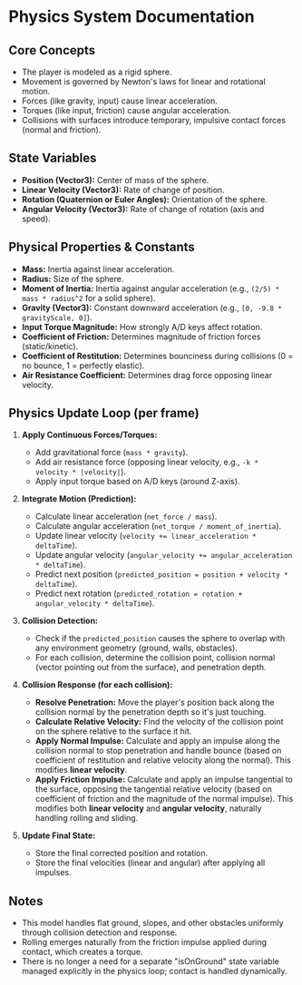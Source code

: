 # Physics System Documentation

## Core Concepts
- The player is modeled as a rigid sphere.
- Movement is governed by Newton's laws for linear and rotational motion.
- Forces (like gravity, input) cause linear acceleration.
- Torques (like input, friction) cause angular acceleration.
- Collisions with surfaces introduce temporary, impulsive contact forces (normal and friction).

## State Variables
- **Position (Vector3):** Center of mass of the sphere.
- **Linear Velocity (Vector3):** Rate of change of position.
- **Rotation (Quaternion or Euler Angles):** Orientation of the sphere.
- **Angular Velocity (Vector3):** Rate of change of rotation (axis and speed).

## Physical Properties & Constants
- **Mass:** Inertia against linear acceleration.
- **Radius:** Size of the sphere.
- **Moment of Inertia:** Inertia against angular acceleration (e.g., `(2/5) * mass * radius^2` for a solid sphere).
- **Gravity (Vector3):** Constant downward acceleration (e.g., `[0, -9.8 * gravityScale, 0]`).
- **Input Torque Magnitude:** How strongly A/D keys affect rotation.
- **Coefficient of Friction:** Determines magnitude of friction forces (static/kinetic).
- **Coefficient of Restitution:** Determines bounciness during collisions (0 = no bounce, 1 = perfectly elastic).
- **Air Resistance Coefficient:** Determines drag force opposing linear velocity.

## Physics Update Loop (per frame)

1.  **Apply Continuous Forces/Torques:**
    *   Add gravitational force (`mass * gravity`).
    *   Add air resistance force (opposing linear velocity, e.g., `-k * velocity * |velocity|`).
    *   Apply input torque based on A/D keys (around Z-axis).

2.  **Integrate Motion (Prediction):**
    *   Calculate linear acceleration (`net_force / mass`).
    *   Calculate angular acceleration (`net_torque / moment_of_inertia`).
    *   Update linear velocity (`velocity += linear_acceleration * deltaTime`).
    *   Update angular velocity (`angular_velocity += angular_acceleration * deltaTime`).
    *   Predict next position (`predicted_position = position + velocity * deltaTime`).
    *   Predict next rotation (`predicted_rotation = rotation + angular_velocity * deltaTime`).

3.  **Collision Detection:**
    *   Check if the `predicted_position` causes the sphere to overlap with any environment geometry (ground, walls, obstacles).
    *   For each collision, determine the collision point, collision normal (vector pointing out from the surface), and penetration depth.

4.  **Collision Response (for each collision):**
    *   **Resolve Penetration:** Move the player's position back along the collision normal by the penetration depth so it's just touching.
    *   **Calculate Relative Velocity:** Find the velocity of the collision point on the sphere relative to the surface it hit.
    *   **Apply Normal Impulse:** Calculate and apply an impulse along the collision normal to stop penetration and handle bounce (based on coefficient of restitution and relative velocity along the normal). This modifies **linear velocity**.
    *   **Apply Friction Impulse:** Calculate and apply an impulse tangential to the surface, opposing the tangential relative velocity (based on coefficient of friction and the magnitude of the normal impulse). This modifies both **linear velocity** and **angular velocity**, naturally handling rolling and sliding.

5.  **Update Final State:**
    *   Store the final corrected position and rotation.
    *   Store the final velocities (linear and angular) after applying all impulses.

## Notes
- This model handles flat ground, slopes, and other obstacles uniformly through collision detection and response.
- Rolling emerges naturally from the friction impulse applied during contact, which creates a torque.
- There is no longer a need for a separate "isOnGround" state variable managed explicitly in the physics loop; contact is handled dynamically.